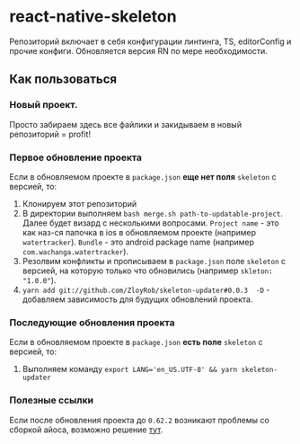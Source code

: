 # react-native-skeleton

Репозиторий включает в себя конфигурации линтинга, TS, editorConfig и прочие конфиги. Обновляется версия RN по мере необходимости.

## Как пользоваться

### Новый проект. 
Просто забираем здесь все файлики и закидываем в новый репозиторий = profit!
  
### Первое обновление проекта
 Если в обновляемом проекте в `package.json` **еще нет поля** `skeleton` с версией, то:
 1. Клонируем этот репозиторий
 2. В директории выполняем `bash merge.sh path-to-updatable-project`. Далее будет визард с несколькими вопросами. `Project name` - это как наз-ся папочка в ios в обновляемом проекте (например `watertracker`). `Bundle` - это android package name (например `com.wachanga.watertracker`).
 3. Резолвим конфликты и прописываем в `package.json` поле `skeleton` с версией, на которую только что обновились (например `skleton: "1.0.0"`).
 4. `yarn add git://github.com/ZloyRob/skeleton-updater#0.0.3  -D` - добавляем зависимость для будущих обновлений проекта.
 
 ### Последующие обновления проекта
 Если в обновляемом проекте в `package.json` **есть поле** `skeleton` с версией, то:
 1. Выполняем команду `export LANG='en_US.UTF-8' && yarn skeleton-updater`

 ### Полезные ссылки
Если после обновления проекта до `0.62.2` возникают проблемы со сборкой айоса, возможно решение [тут](https://github.com/pridemon/react-native-skeleton/wiki/%D0%9A%D0%B0%D0%BA-%D0%BD%D0%B5-%D1%81%D0%BB%D0%BE%D0%BC%D0%B0%D1%82%D1%8C-%D0%BC%D0%BE%D0%BD%D0%B8%D1%82%D0%BE%D1%80-%D0%BE%D0%B1-%D0%BA%D0%BB%D0%B0%D0%B2%D0%B8%D0%B0%D1%82%D1%83%D1%80%D1%83-%D0%BF%D1%80%D0%B8-%D1%81%D0%B1%D0%BE%D1%80%D0%BA%D0%B5-%D0%B0%D0%B9%D0%BE%D1%81%D0%B0-%D0%BF%D0%BE%D1%81%D0%BB%D0%B5-%D0%BE%D0%B1%D0%BD%D0%BE%D0%B2%D0%BB%D0%B5%D0%BD%D0%B8%D1%8F-%D0%B4%D0%BE-0.62.2-%D0%B2%D0%B5%D1%80%D1%81%D0%B8%D0%B8-%D1%80%D0%B5%D0%B0%D0%BA%D1%82%D0%B0).
